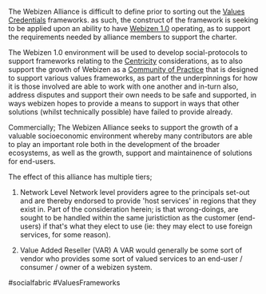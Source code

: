 The Webizen Alliance is difficult to define prior to sorting out the [Values Credentials](../Core%20Services/Safety%20Protocols/Values%20Credentials.md) frameworks.  as such, the construct of the framework is seeking to be applied upon an ability to have [Webizen 1.0](../Implementation%20V1/Webizen%201.0.md) operating, as to support the requirements needed by alliance members to support the charter.

The Webizen 1.0 environment will be used to develop social-protocols to support frameworks relating to the [Centricity](Centricity.md) considerations, as to also support the growth of Webizen as a [Community of Practice](Community%20of%20Practice.md) that is designed to support various values frameworks, as part of the underpinnings for how it is those involved are able to work with one another and in-turn also, address disputes and support their own needs to be safe and supported, in ways webizen hopes to provide a means to support in ways that other solutions (whilst technically possible) have failed to provide already.  

Commercially; The Webizen Alliance seeks to support the growth of a valuable socioeconomic environment whereby many contributors are able to play an important role both in the development of the broader ecosystems, as well as the growth, support and maintainence of solutions for end-users.  

The effect of this alliance has multiple tiers;

1. Network Level
    Network level providers agree to the principals set-out and are thereby endorsed to provide 'host services' in regions that they exist in.  Part of the consideration herein; is that wrong-doings, are sought to be handled within the same juristiction as the customer (end-users) if that's what they elect to use (ie: they may elect to use foreign services, for some reason).

2. Value Added Reseller (VAR)
	A VAR would generally be some sort of vendor who provides some sort of valued services to an end-user / consumer / owner of a webizen system.

#socialfabric #ValuesFrameworks